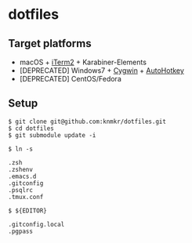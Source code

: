 # dotfiles

## Target platforms

- macOS + [iTerm2](https://www.iterm2.com) + Karabiner-Elements
- [DEPRECATED] Windows7 + [Cygwin](https://www.cygwin.com) + [AutoHotkey](http://www.autohotkey.com)
- [DEPRECATED] CentOS/Fedora

## Setup

```
$ git clone git@github.com:knmkr/dotfiles.git
$ cd dotfiles
$ git submodule update -i
```

`$ ln -s`

```
.zsh
.zshenv
.emacs.d
.gitconfig
.psqlrc
.tmux.conf
```

`$ ${EDITOR}`

```
.gitconfig.local
.pgpass
```
